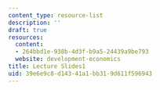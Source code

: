```yaml
---
content_type: resource-list
description: ''
draft: true
resources:
  content:
  - 264bbd1e-938b-4d3f-b9a5-24439a9be793
  website: development-economics
title: Lecture Slides1
uid: 39e6e9c8-d143-41a1-bb31-9d611f596943
---
```

